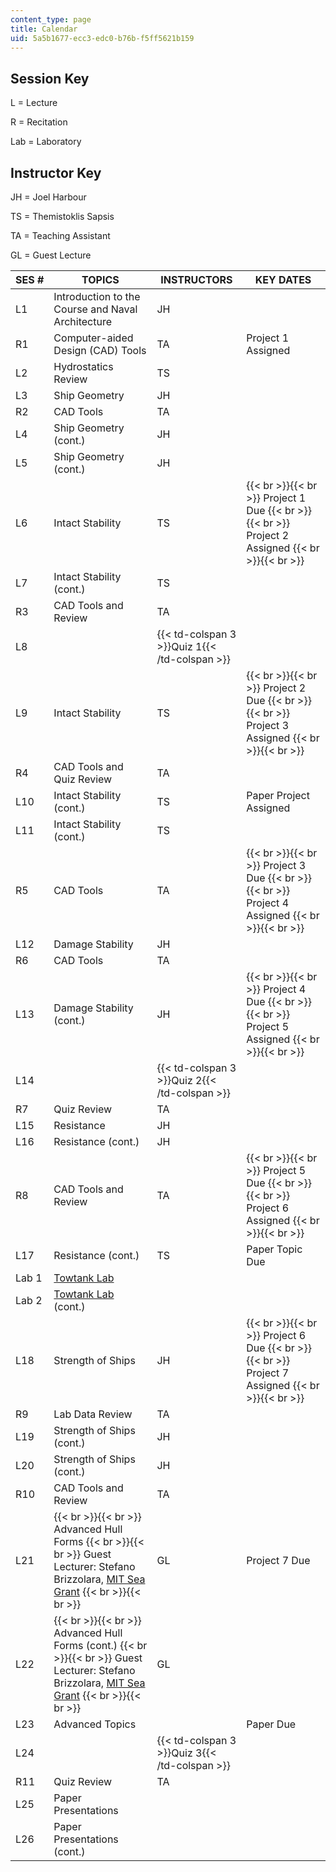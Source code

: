 ```yaml
---
content_type: page
title: Calendar
uid: 5a5b1677-ecc3-edc0-b76b-f5ff5621b159
---
```


Session Key
-----------

L = Lecture

R = Recitation

Lab = Laboratory

Instructor Key
--------------

JH = Joel Harbour

TS = Themistoklis Sapsis

TA = Teaching Assistant

GL = Guest Lecture

| SES # | TOPICS | INSTRUCTORS | KEY DATES |
| --- | --- | --- | --- |
| L1 | Introduction to the Course and Naval Architecture | JH | &nbsp; |
| R1 | Computer-aided Design (CAD) Tools | TA | Project 1 Assigned |
| L2 | Hydrostatics Review | TS | &nbsp; |
| L3 | Ship Geometry | JH | &nbsp; |
| R2 | CAD Tools | TA | &nbsp; |
| L4 | Ship Geometry (cont.) | JH | &nbsp; |
| L5 | Ship Geometry (cont.) | JH | &nbsp; |
| L6 | Intact Stability | TS |  {{< br >}}{{< br >}} Project 1 Due {{< br >}}{{< br >}} Project 2 Assigned {{< br >}}{{< br >}}  |
| L7 | Intact Stability (cont.) | TS | &nbsp; |
| R3 | CAD Tools and Review | TA | &nbsp; |
| L8 || {{< td-colspan 3 >}}Quiz 1{{< /td-colspan >}} |||
| L9 | Intact Stability | TS |  {{< br >}}{{< br >}} Project 2 Due {{< br >}}{{< br >}} Project 3 Assigned {{< br >}}{{< br >}}  |
| R4 | CAD Tools and Quiz Review | TA | &nbsp; |
| L10 | Intact Stability (cont.) | TS | Paper Project Assigned |
| L11 | Intact Stability (cont.) | TS | &nbsp; |
| R5 | CAD Tools | TA |  {{< br >}}{{< br >}} Project 3 Due {{< br >}}{{< br >}} Project 4 Assigned {{< br >}}{{< br >}}  |
| L12 | Damage Stability | JH | &nbsp; |
| R6 | CAD Tools | TA | &nbsp; |
| L13 | Damage Stability (cont.) | JH |  {{< br >}}{{< br >}} Project 4 Due {{< br >}}{{< br >}} Project 5 Assigned {{< br >}}{{< br >}}  |
| L14 || {{< td-colspan 3 >}}Quiz 2{{< /td-colspan >}} |||
| R7 | Quiz Review | TA | &nbsp; |
| L15 | Resistance | JH | &nbsp; |
| L16 | Resistance (cont.) | JH | &nbsp; |
| R8 | CAD Tools and Review | TA |  {{< br >}}{{< br >}} Project 5 Due {{< br >}}{{< br >}} Project 6 Assigned {{< br >}}{{< br >}}  |
| L17 | Resistance (cont.) | TS | Paper Topic Due |
| Lab 1 | [Towtank Lab](http://web.mit.edu/towtank/www/) | &nbsp; |
| Lab 2 | [Towtank Lab](http://web.mit.edu/towtank/www/) (cont.) | &nbsp; |
| L18 | Strength of Ships | JH |  {{< br >}}{{< br >}} Project 6 Due {{< br >}}{{< br >}} Project 7 Assigned {{< br >}}{{< br >}}  |
| R9 | Lab Data Review | TA | &nbsp; |
| L19 | Strength of Ships (cont.) | JH | &nbsp; |
| L20 | Strength of Ships (cont.) | JH | &nbsp; |
| R10 | CAD Tools and Review | TA | &nbsp; |
| L21 |  {{< br >}}{{< br >}} Advanced Hull Forms {{< br >}}{{< br >}} Guest Lecturer: Stefano Brizzolara, [MIT Sea Grant](http://seagrant.mit.edu/index.php) {{< br >}}{{< br >}}  | GL | Project 7 Due |
| L22 |  {{< br >}}{{< br >}} Advanced Hull Forms (cont.) {{< br >}}{{< br >}} Guest Lecturer: Stefano Brizzolara, [MIT Sea Grant](http://seagrant.mit.edu/index.php) {{< br >}}{{< br >}}  | GL | &nbsp; |
| L23 | Advanced Topics | &nbsp; | Paper Due |
| L24 || {{< td-colspan 3 >}}Quiz 3{{< /td-colspan >}} |||
| R11 | Quiz Review | TA | &nbsp; |
| L25 | Paper Presentations | &nbsp; |
| L26 | Paper Presentations (cont.) | &nbsp; |